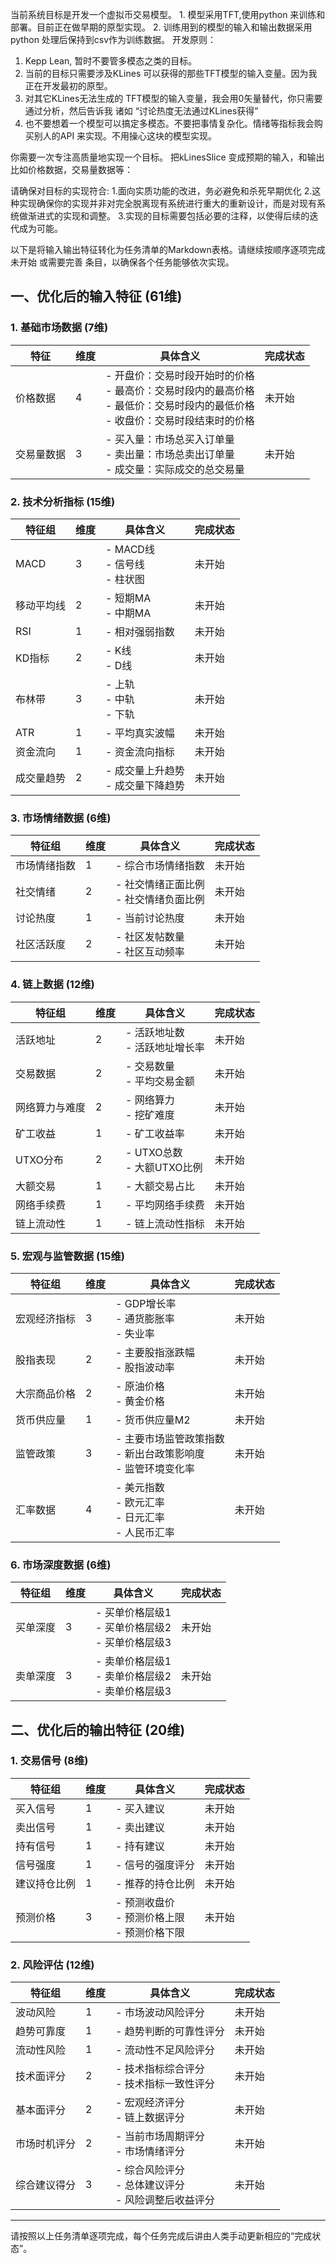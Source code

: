 当前系统目标是开发一个虚拟币交易模型。
    1. 模型采用TFT,使用python 来训练和部署。目前正在做早期的原型实现。
    2. 训练用到的模型的输入和输出数据采用python 处理后保持到csv作为训练数据。
开发原则：
1. Kepp Lean, 暂时不要管多模态之类的目标。
2. 当前的目标只需要涉及KLines 可以获得的那些TFT模型的输入变量。因为我正在开发最初的原型。
3. 对其它KLines无法生成的 TFT模型的输入变量，我会用0矢量替代，你只需要通过分析，然后告诉我 诸如 “讨论热度无法通过KLines获得”
4. 也不要想着一个模型可以搞定多模态。不要把事情复杂化。情绪等指标我会购买别人的API 来实现。不用操心这块的模型实现。


你需要一次专注高质量地实现一个目标。 把kLinesSlice 变成预期的输入，和输出 比如价格数据，交易量数据等：

请确保对目标的实现符合:
	1.面向实质功能的改进，务必避免和杀死早期优化
	2.这种实现确保你的实现并非对完全脱离现有系统进行重大的重新设计，而是对现有系统做渐进式的实现和调整。
    3.实现的目标需要包括必要的注释，以使得后续的迭代成为可能。
	



以下是将输入输出特征转化为任务清单的Markdown表格。请继续按顺序逐项完成 未开始 或需要完善 条目，以确保各个任务能够依次实现。

## 一、优化后的输入特征 (61维)

### 1. 基础市场数据 (7维)

| 特征       | 维度 | 具体含义                                                                                                                                               | 完成状态   |
|------------|------|--------------------------------------------------------------------------------------------------------------------------------------------------------|------------|
| 价格数据   | 4    | - 开盘价：交易时段开始时的价格<br>- 最高价：交易时段内的最高价格<br>- 最低价：交易时段内的最低价格<br>- 收盘价：交易时段结束时的价格                     | 未开始     |
| 交易量数据 | 3    | - 买入量：市场总买入订单量<br>- 卖出量：市场总卖出订单量<br>- 成交量：实际成交的总交易量                                                                 | 未开始     |

### 2. 技术分析指标 (15维)

| 特征组         | 维度 | 具体含义                                                                                               | 完成状态   |
|----------------|------|--------------------------------------------------------------------------------------------------------|------------|
| MACD           | 3    | - MACD线<br>- 信号线<br>- 柱状图                                                                        | 未开始     |
| 移动平均线     | 2    | - 短期MA<br>- 中期MA                                                                                     | 未开始     |
| RSI            | 1    | - 相对强弱指数                                                                                            | 未开始     |
| KD指标         | 2    | - K线<br>- D线                                                                                            | 未开始     |
| 布林带         | 3    | - 上轨<br>- 中轨<br>- 下轨                                                                                 | 未开始     |
| ATR            | 1    | - 平均真实波幅                                                                                            | 未开始     |
| 资金流向       | 1    | - 资金流向指标                                                                                            | 未开始     |
| 成交量趋势     | 2    | - 成交量上升趋势<br>- 成交量下降趋势                                                                      | 未开始     |

### 3. 市场情绪数据 (6维)

| 特征组       | 维度 | 具体含义                                                                                     | 完成状态   |
|--------------|------|----------------------------------------------------------------------------------------------|------------|
| 市场情绪指数 | 1    | - 综合市场情绪指数                                                                            | 未开始     |
| 社交情绪     | 2    | - 社交情绪正面比例<br>- 社交情绪负面比例                                                      | 未开始     |
| 讨论热度     | 1    | - 当前讨论热度                                                                                | 未开始     |
| 社区活跃度   | 2    | - 社区发帖数量<br>- 社区互动频率                                                                | 未开始     |

### 4. 链上数据 (12维)

| 特征组           | 维度 | 具体含义                                                                                     | 完成状态   |
|------------------|------|----------------------------------------------------------------------------------------------|------------|
| 活跃地址         | 2    | - 活跃地址数<br>- 活跃地址增长率                                                              | 未开始     |
| 交易数据         | 2    | - 交易数量<br>- 平均交易金额                                                                    | 未开始     |
| 网络算力与难度   | 2    | - 网络算力<br>- 挖矿难度                                                                        | 未开始     |
| 矿工收益         | 1    | - 矿工收益率                                                                                    | 未开始     |
| UTXO分布        | 2    | - UTXO总数<br>- 大额UTXO比例                                                                    | 未开始     |
| 大额交易         | 1    | - 大额交易占比                                                                                  | 未开始     |
| 网络手续费       | 1    | - 平均网络手续费                                                                                | 未开始     |
| 链上流动性       | 1    | - 链上流动性指标                                                                                | 未开始     |

### 5. 宏观与监管数据 (15维)

| 特征组             | 维度 | 具体含义                                                                                     | 完成状态   |
|--------------------|------|----------------------------------------------------------------------------------------------|------------|
| 宏观经济指标       | 3    | - GDP增长率<br>- 通货膨胀率<br>- 失业率                                                        | 未开始     |
| 股指表现           | 2    | - 主要股指涨跌幅<br>- 股指波动率                                                                | 未开始     |
| 大宗商品价格       | 2    | - 原油价格<br>- 黄金价格                                                                        | 未开始     |
| 货币供应量         | 1    | - 货币供应量M2                                                                                 | 未开始     |
| 监管政策           | 3    | - 主要市场监管政策指数<br>- 新出台政策影响度<br>- 监管环境变化率                                | 未开始     |
| 汇率数据           | 4    | - 美元指数<br>- 欧元汇率<br>- 日元汇率<br>- 人民币汇率                                          | 未开始     |

### 6. 市场深度数据 (6维)

| 特征组     | 维度 | 具体含义                                                                                     | 完成状态   |
|------------|------|----------------------------------------------------------------------------------------------|------------|
| 买单深度   | 3    | - 买单价格层级1<br>- 买单价格层级2<br>- 买单价格层级3                                          | 未开始     |
| 卖单深度   | 3    | - 卖单价格层级1<br>- 卖单价格层级2<br>- 卖单价格层级3                                          | 未开始     |

## 二、优化后的输出特征 (20维)

### 1. 交易信号 (8维)

| 特征组       | 维度 | 具体含义                                                                                     | 完成状态   |
|--------------|------|----------------------------------------------------------------------------------------------|------------|
| 买入信号     | 1    | - 买入建议                                                                                    | 未开始     |
| 卖出信号     | 1    | - 卖出建议                                                                                    | 未开始     |
| 持有信号     | 1    | - 持有建议                                                                                    | 未开始     |
| 信号强度     | 1    | - 信号的强度评分                                                                              | 未开始     |
| 建议持仓比例 | 1    | - 推荐的持仓比例                                                                              | 未开始     |
| 预测价格     | 3    | - 预测收盘价<br>- 预测价格上限<br>- 预测价格下限                                              | 未开始     |

### 2. 风险评估 (12维)

| 特征组           | 维度 | 具体含义                                                                                     | 完成状态   |
|------------------|------|----------------------------------------------------------------------------------------------|------------|
| 波动风险         | 1    | - 市场波动风险评分                                                                            | 未开始     |
| 趋势可靠度       | 1    | - 趋势判断的可靠性评分                                                                        | 未开始     |
| 流动性风险       | 1    | - 流动性不足风险评分                                                                          | 未开始     |
| 技术面评分       | 2    | - 技术指标综合评分<br>- 技术指标一致性评分                                                    | 未开始     |
| 基本面评分       | 2    | - 宏观经济评分<br>- 链上数据评分                                                              | 未开始     |
| 市场时机评分     | 2    | - 当前市场周期评分<br>- 市场情绪评分                                                          | 未开始     |
| 综合建议得分     | 3    | - 综合风险评分<br>- 总体建议评分<br>- 风险调整后收益评分                                      | 未开始     |

---

请按照以上任务清单逐项完成，每个任务完成后讲由人类手动更新相应的“完成状态”。

